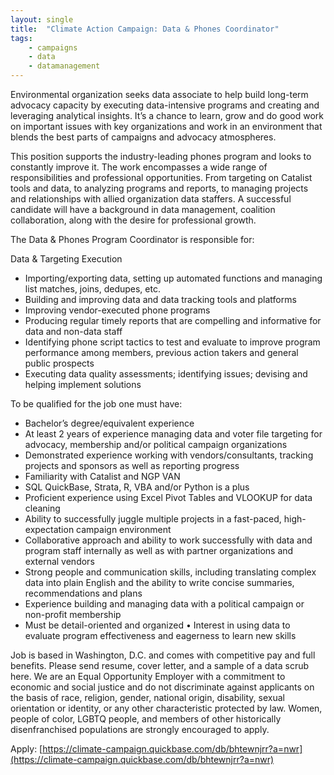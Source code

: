 ```yaml
---
layout: single
title:  "Climate Action Campaign: Data & Phones Coordinator"
tags: 
    - campaigns
    - data
    - datamanagement
---
```


Environmental organization seeks data associate to help build long-term advocacy capacity by executing data-intensive programs and creating and leveraging analytical insights. It’s a chance to learn, grow and do good work on important issues with key organizations and work in an environment that blends the best parts of campaigns and advocacy atmospheres. 

This position supports the industry-leading phones program and looks to constantly improve it. The work encompasses a wide range of responsibilities and professional opportunities. From targeting on Catalist tools and data, to analyzing programs and reports, to managing projects and relationships with allied organization data staffers. A successful candidate will have a background in data management, coalition collaboration, along with the desire for professional growth. 

The Data & Phones Program Coordinator is responsible for: 

Data & Targeting Execution 

* Importing/exporting data, setting up automated functions and managing list matches, joins, dedupes, etc. 
* Building and improving data and data tracking tools and platforms 
* Improving vendor-executed phone programs 
* Producing regular timely reports that are compelling and informative for data and non-data staff 
* Identifying phone script tactics to test and evaluate to improve program performance among members, previous action takers and general public prospects 
* Executing data quality assessments; identifying issues; devising and helping implement solutions 

To be qualified for the job one must have: 

* Bachelor’s degree/equivalent experience 
* At least 2 years of experience managing data and voter file targeting for advocacy, membership and/or political campaign organizations 
* Demonstrated experience working with vendors/consultants, tracking projects and sponsors as well as reporting progress 
* Familiarity with Catalist and NGP VAN 
* SQL QuickBase, Strata, R, VBA and/or Python is a plus 
* Proficient experience using Excel Pivot Tables and VLOOKUP for data cleaning 
* Ability to successfully juggle multiple projects in a fast-paced, high-expectation campaign environment 
* Collaborative approach and ability to work successfully with data and program staff internally as well as with partner organizations and external vendors
* Strong people and communication skills, including translating complex data into plain English and the ability to write concise summaries, recommendations and plans 
* Experience building and managing data with a political campaign or non-profit membership 
* Must be detail-oriented and organized • Interest in using data to evaluate program effectiveness and eagerness to learn new skills 

Job is based in Washington, D.C. and comes with competitive pay and full benefits. Please send resume, cover letter, and a sample of a data scrub here. We are an Equal Opportunity Employer with a commitment to economic and social justice and do not discriminate against applicants on the basis of race, religion, gender, national origin, disability, sexual orientation or identity, or any other characteristic protected by law. Women, people of color, LGBTQ people, and members of other historically disenfranchised populations are strongly encouraged to apply.

Apply: [https://climate-campaign.quickbase.com/db/bhtewnjrr?a=nwr](https://climate-campaign.quickbase.com/db/bhtewnjrr?a=nwr)

